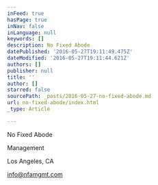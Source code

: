 ```yaml
---
inFeed: true
hasPage: true
inNav: false
inLanguage: null
keywords: []
description: No Fixed Abode
datePublished: '2016-05-27T19:11:49.475Z'
dateModified: '2016-05-27T19:11:44.621Z'
authors: []
publisher: null
title: ''
author: []
starred: false
sourcePath: _posts/2016-05-27-no-fixed-abode.md
url: no-fixed-abode/index.html
_type: Article

---
```

No Fixed Abode

Management

Los Angeles, CA

info@nfamgmt.com